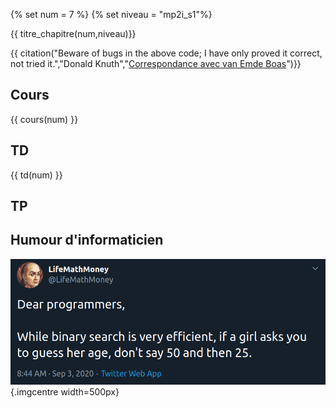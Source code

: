 
{% set num = 7 %}
{% set niveau = "mp2i_s1"%}

{{ titre_chapitre(num,niveau)}}

{{ citation("Beware of bugs in the above code; I have only proved it correct, not tried it.","Donald Knuth","[Correspondance avec van Emde Boas](https://cs.stanford.edu/~knuth/faq.html)")}}

## Cours
{{ cours(num) }}

## TD
{{ td(num) }}

## TP

## Humour d'informaticien
![BinarySearch](./Images/C7/search.png){.imgcentre width=500px}
